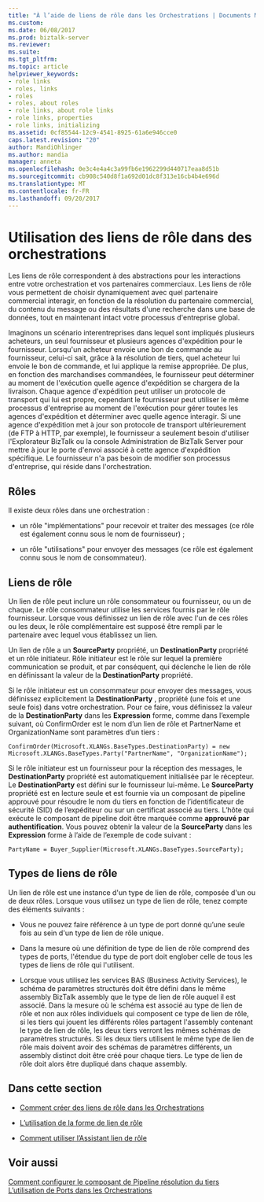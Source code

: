```yaml
---
title: "À l’aide de liens de rôle dans les Orchestrations | Documents Microsoft"
ms.custom: 
ms.date: 06/08/2017
ms.prod: biztalk-server
ms.reviewer: 
ms.suite: 
ms.tgt_pltfrm: 
ms.topic: article
helpviewer_keywords:
- role links
- roles, links
- roles
- roles, about roles
- role links, about role links
- role links, properties
- role links, initializing
ms.assetid: 0cf85544-12c9-4541-8925-61a6e946cce0
caps.latest.revision: "20"
author: MandiOhlinger
ms.author: mandia
manager: anneta
ms.openlocfilehash: 0e3c4e4a4c3a99fb6e1962299d440717eaa8d51b
ms.sourcegitcommit: cb908c540d8f1a692d01dc8f313e16cb4b4e696d
ms.translationtype: MT
ms.contentlocale: fr-FR
ms.lasthandoff: 09/20/2017
---
```

# <a name="using-role-links-in-orchestrations"></a>Utilisation des liens de rôle dans des orchestrations
Les liens de rôle correspondent à des abstractions pour les interactions entre votre orchestration et vos partenaires commerciaux. Les liens de rôle vous permettent de choisir dynamiquement avec quel partenaire commercial interagir, en fonction de la résolution du partenaire commercial, du contenu du message ou des résultats d'une recherche dans une base de données, tout en maintenant intact votre processus d'entreprise global.  
  
 Imaginons un scénario interentreprises dans lequel sont impliqués plusieurs acheteurs, un seul fournisseur et plusieurs agences d'expédition pour le fournisseur. Lorsqu'un acheteur envoie une bon de commande au fournisseur, celui-ci sait, grâce à la résolution de tiers, quel acheteur lui envoie le bon de commande, et lui applique la remise appropriée. De plus, en fonction des marchandises commandées, le fournisseur peut déterminer au moment de l'exécution quelle agence d'expédition se chargera de la livraison. Chaque agence d'expédition peut utiliser un protocole de transport qui lui est propre, cependant le fournisseur peut utiliser le même processus d'entreprise au moment de l'exécution pour gérer toutes les agences d'expédition et déterminer avec quelle agence interagir. Si une agence d'expédition met à jour son protocole de transport ultérieurement (de FTP à HTTP, par exemple), le fournisseur a seulement besoin d'utiliser l'Explorateur BizTalk ou la console Administration de BizTalk Server pour mettre à jour le porte d'envoi associé à cette agence d'expédition spécifique. Le fournisseur n'a pas besoin de modifier son processus d'entreprise, qui réside dans l'orchestration.  
  
## <a name="roles"></a>Rôles  
 Il existe deux rôles dans une orchestration :  
  
-   un rôle "implémentations" pour recevoir et traiter des messages (ce rôle est également connu sous le nom de fournisseur) ;  
  
-   un rôle "utilisations" pour envoyer des messages (ce rôle est également connu sous le nom de consommateur).  
  
## <a name="role-links"></a>Liens de rôle  
 Un lien de rôle peut inclure un rôle consommateur ou fournisseur, ou un de chaque. Le rôle consommateur utilise les services fournis par le rôle fournisseur. Lorsque vous définissez un lien de rôle avec l'un de ces rôles ou les deux, le rôle complémentaire est supposé être rempli par le partenaire avec lequel vous établissez un lien.  
  
 Un lien de rôle a un **SourceParty** propriété, un **DestinationParty** propriété et un rôle initiateur. Rôle initiateur est le rôle sur lequel la première communication se produit, et par conséquent, qui déclenche le lien de rôle en définissant la valeur de la **DestinationParty** propriété.  
  
 Si le rôle initiateur est un consommateur pour envoyer des messages, vous définissez explicitement la **DestinationParty** , propriété (une fois et une seule fois) dans votre orchestration. Pour ce faire, vous définissez la valeur de la **DestinationParty** dans les **Expression** forme, comme dans l’exemple suivant, où ConfirmOrder est le nom d’un lien de rôle et PartnerName et OrganizationName sont paramètres d’un tiers :  
  
```  
ConfirmOrder(Microsoft.XLANGs.BaseTypes.DestinationParty) = new Microsoft.XLANGs.BaseTypes.Party("PartnerName", "OrganizationName");  
```  
  
 Si le rôle initiateur est un fournisseur pour la réception des messages, le **DestinationParty** propriété est automatiquement initialisée par le récepteur. Le **DestinationParty** est défini sur le fournisseur lui-même. Le **SourceParty** propriété est en lecture seule et est fournie via un composant de pipeline approuvé pour résoudre le nom du tiers en fonction de l’identificateur de sécurité (SID) de l’expéditeur ou sur un certificat associé au tiers. L’hôte qui exécute le composant de pipeline doit être marquée comme **approuvé par authentification**. Vous pouvez obtenir la valeur de la **SourceParty** dans les **Expression** forme à l’aide de l’exemple de code suivant :  
  
 `PartyName = Buyer_Supplier(Microsoft.XLANGs.BaseTypes.SourceParty);`  
  
## <a name="role-link-types"></a>Types de liens de rôle  
 Un lien de rôle est une instance d'un type de lien de rôle, composée d'un ou de deux rôles. Lorsque vous utilisez un type de lien de rôle, tenez compte des éléments suivants :  
  
-   Vous ne pouvez faire référence à un type de port donné qu’une seule fois au sein d'un type de lien de rôle unique.  
  
-   Dans la mesure où une définition de type de lien de rôle comprend des types de ports, l'étendue du type de port doit englober celle de tous les types de liens de rôle qui l'utilisent.  
  
-   Lorsque vous utilisez les services BAS (Business Activity Services), le schéma de paramètres structurés doit être défini dans le même assembly BizTalk assembly que le type de lien de rôle auquel il est associé. Dans la mesure où le schéma est associé au type de lien de rôle et non aux rôles individuels qui composent ce type de lien de rôle, si les tiers qui jouent les différents rôles partagent l'assembly contenant le type de lien de rôle, les deux tiers verront les mêmes schémas de paramètres structurés. Si les deux tiers utilisent le même type de lien de rôle mais doivent avoir des schémas de paramètres différents, un assembly distinct doit être créé pour chaque tiers. Le type de lien de rôle doit alors être dupliqué dans chaque assembly.  
  
## <a name="in-this-section"></a>Dans cette section  
  
-   [Comment créer des liens de rôle dans les Orchestrations](../core/how-to-create-role-links-in-orchestrations.md)  
  
-   [L’utilisation de la forme de lien de rôle](../core/how-to-use-the-role-link-shape.md)  
  
-   [Comment utiliser l’Assistant lien de rôle](../core/how-to-use-the-role-link-wizard.md)  
  
## <a name="see-also"></a>Voir aussi  
 [Comment configurer le composant de Pipeline résolution du tiers](../core/how-to-configure-the-party-resolution-pipeline-component.md)   
 [L’utilisation de Ports dans les Orchestrations](../core/using-ports-in-orchestrations.md)